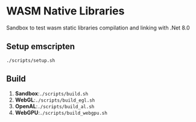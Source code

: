 # WASM Native Libraries

Sandbox to test wasm static libraries compilation and linking with .Net 8.0

## Setup emscripten

`./scripts/setup.sh`

## Build

1. **Sandbox**:`./scripts/build.sh`
1. **WebGL**:`./scripts/build_egl.sh`
1. **OpenAL**:`./scripts/build_al.sh`
1. **WebGPU**:`./scripts/build_webgpu.sh`
